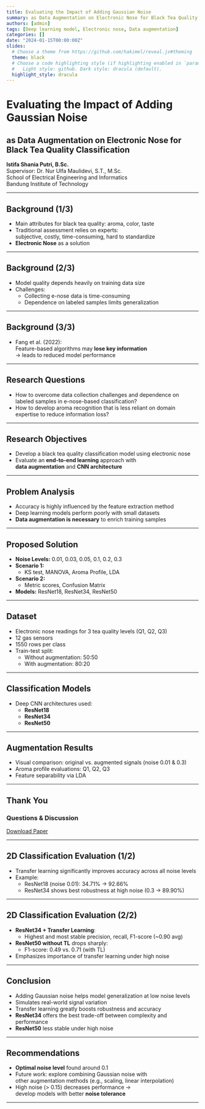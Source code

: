 ```yaml
---
title: Evaluating the Impact of Adding Gaussian Noise
summary: as Data Augmentation on Electronic Nose for Black Tea Quality Classification
authors: [admin]
tags: [Deep learning model, Electronic nose, Data augmentation]
categories: []
date: "2024-01-15T00:00:00Z"
slides:
  # Choose a theme from https://github.com/hakimel/reveal.js#theming
  theme: black
  # Choose a code highlighting style (if highlighting enabled in `params.toml`)
  #   Light style: github. Dark style: dracula (default).
  highlight_style: dracula
---
```


# Evaluating the Impact of Adding Gaussian Noise

## as Data Augmentation on Electronic Nose for Black Tea Quality Classification

**Istifa Shania Putri, B.Sc.**  
Supervisor: Dr. Nur Ulfa Maulidevi, S.T., M.Sc.  
School of Electrical Engineering and Informatics  
Bandung Institute of Technology

---

## Background (1/3)

- Main attributes for black tea quality: aroma, color, taste  
- Traditional assessment relies on experts:  
  subjective, costly, time-consuming, hard to standardize  
- **Electronic Nose** as a solution

---

## Background (2/3)

- Model quality depends heavily on training data size  
- Challenges:
  - Collecting e-nose data is time-consuming  
  - Dependence on labeled samples limits generalization

---

## Background (3/3)

- Fang et al. (2022):  
  Feature-based algorithms may **lose key information**  
  → leads to reduced model performance

---

## Research Questions

- How to overcome data collection challenges and dependence on labeled samples in e-nose-based classification?  
- How to develop aroma recognition that is less reliant on domain expertise to reduce information loss?

---

## Research Objectives

- Develop a black tea quality classification model using electronic nose  
- Evaluate an **end-to-end learning** approach with  
  **data augmentation** and **CNN architecture**

---

## Problem Analysis

- Accuracy is highly influenced by the feature extraction method  
- Deep learning models perform poorly with small datasets  
- **Data augmentation is necessary** to enrich training samples

---

## Proposed Solution

- **Noise Levels:** 0.01, 0.03, 0.05, 0.1, 0.2, 0.3  
- **Scenario 1:**
  - KS test, MANOVA, Aroma Profile, LDA  
- **Scenario 2:**
  - Metric scores, Confusion Matrix  
- **Models:** ResNet18, ResNet34, ResNet50

---

## Dataset

- Electronic nose readings for 3 tea quality levels (Q1, Q2, Q3)  
- 12 gas sensors  
- 1550 rows per class  
- Train-test split:  
  - Without augmentation: 50:50  
  - With augmentation: 80:20

---

## Classification Models

- Deep CNN architectures used:
  - **ResNet18**
  - **ResNet34**
  - **ResNet50**

---

## Augmentation Results

- Visual comparison: original vs. augmented signals (noise 0.01 & 0.3)  
- Aroma profile evaluations: Q1, Q2, Q3  
- Feature separability via LDA

---

## Thank You

### Questions & Discussion

[Download Paper](/publication/conference-paper/conference-paper.pdf)

---

## 2D Classification Evaluation (1/2)

- Transfer learning significantly improves accuracy across all noise levels  
- Example:  
  - ResNet18 (noise 0.01): 34.71% → 92.66%  
  - ResNet34 shows best robustness at high noise (0.3 → 89.90%)

---

## 2D Classification Evaluation (2/2)

- **ResNet34 + Transfer Learning**:
  - Highest and most stable precision, recall, F1-score (~0.90 avg)  
- **ResNet50 without TL** drops sharply:  
  - F1-score: 0.49 vs. 0.71 (with TL)  
- Emphasizes importance of transfer learning under high noise

---

## Conclusion

- Adding Gaussian noise helps model generalization at low noise levels  
- Simulates real-world signal variation  
- Transfer learning greatly boosts robustness and accuracy  
- **ResNet34** offers the best trade-off between complexity and performance  
- **ResNet50** less stable under high noise

---

## Recommendations

- **Optimal noise level** found around 0.1  
- Future work: explore combining Gaussian noise with  
  other augmentation methods (e.g., scaling, linear interpolation)  
- High noise (> 0.15) decreases performance →  
  develop models with better **noise tolerance**

---
